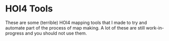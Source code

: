 # HOI4 Tools

These are some (terrible) HOI4 mapping tools that I made to try and automate
part of the process of map making. A lot of these are still work-in-progress
and you should not use them.
